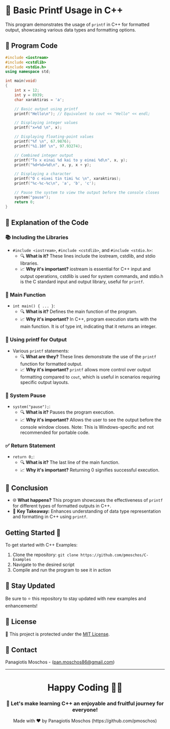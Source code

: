 # 🌟 Basic Printf Usage in C++

This program demonstrates the usage of `printf` in C++ for formatted output, showcasing various data types and formatting options.

## 📝 Program Code

```cpp
#include <iostream>
#include <cstdlib>
#include <stdio.h>
using namespace std;

int main(void)
{
    int x = 12;
    int y = 8939;
    char xaraktiras = 'a';

    // Basic output using printf
    printf("Hello\n"); // Equivalent to cout << "Hello" << endl;

    // Displaying integer values
    printf("x=%d \n", x);

    // Displaying floating-point values
    printf("%f \n", 67.9876);
    printf("%1.10f \n", 97.93274);

    // Combined integer output
    printf("To x einai %d kai to y einai %d\n", x, y);
    printf("%d+%d=%d\n", x, y, x + y);

    // Displaying a character
    printf("O c eixei tin timi %c \n", xaraktiras);
    printf("%c-%c-%c\n", 'a', 'b', 'c');

    // Pause the system to view the output before the console closes
    system("pause");
    return 0;
}
```

## 🧐 Explanation of the Code

### 📚 Including the Libraries
- `#include <iostream>`, `#include <cstdlib>`, and `#include <stdio.h>`:
  - 🔍 **What is it?** These lines include the iostream, cstdlib, and stdio libraries.
  - 📈 **Why it's important?** iostream is essential for C++ input and output operations, cstdlib is used for system commands, and stdio.h is the C standard input and output library, useful for `printf`.

### 🚀 Main Function
- `int main() { ... }`:
  - 🔍 **What is it?** Defines the main function of the program.
  - 📈 **Why it's important?** In C++, program execution starts with the main function. It is of type int, indicating that it returns an integer.

### 🔢 Using printf for Output
- Various `printf` statements:
  - 🔍 **What are they?** These lines demonstrate the use of the `printf` function for formatted output.
  - 📈 **Why it's important?** `printf` allows more control over output formatting compared to `cout`, which is useful in scenarios requiring specific output layouts.

### 🛑 System Pause
- `system("pause");`:
  - 🔍 **What is it?** Pauses the program execution.
  - 📈 **Why it's important?** Allows the user to see the output before the console window closes. Note: This is Windows-specific and not recommended for portable code.

### ✅ Return Statement
- `return 0;`:
  - 🔍 **What is it?** The last line of the main function.
  - 📈 **Why it's important?** Returning 0 signifies successful execution.

## 🎉 Conclusion
- 🌐 **What happens?** This program showcases the effectiveness of `printf` for different types of formatted outputs in C++.
- 🔑 **Key Takeaway:** Enhances understanding of data type representation and formatting in C++ using `printf`.

## Getting Started 🚀
To get started with C++ Examples:
1. Clone the repository: `git clone https://github.com/pmoschos/C-Examples`
2. Navigate to the desired script
3. Compile and run the program to see it in action

## 📢 Stay Updated
Be sure to ⭐ this repository to stay updated with new examples and enhancements!

## 📜 License 
🔐 This project is protected under the [MIT License](https://mit-license.org/).

## 📧 Contact 
Panagiotis Moschos - (pan.moschos86@gmail.com)

---
<h1 align=center>Happy Coding 👨‍💻 </h1>

<h3 align=center>🎉 Let's make learning C++ an enjoyable and fruitful journey for everyone!</h3>  

<p align="center">
  Made with ❤️ by Panagiotis Moschos (https://github.com/pmoschos)
</p>